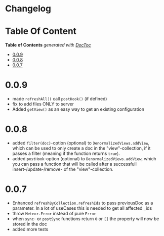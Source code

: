 # Changelog

# Table Of Content

<!-- START doctoc generated TOC please keep comment here to allow auto update -->
<!-- DON'T EDIT THIS SECTION, INSTEAD RE-RUN doctoc TO UPDATE -->
**Table of Contents**  *generated with [DocToc](https://github.com/thlorenz/doctoc)*

- [0.0.9](#009)
- [0.0.8](#008)
- [0.0.7](#007)

<!-- END doctoc generated TOC please keep comment here to allow auto update -->


# 0.0.9
  * made `refreshAll()` call `postHook()` (if defined)
  * fix to add files ONLY to server
  * Added `getView()` as an easy way to get an existing configuration

# 0.0.8
  * added `filter(doc)`-option (optional) to `DenormalizedViews.addView`, which can be used to only create a doc in the "view"-collection, if it passes a filter (meaning if the function returns `true`).
  * added `postHook`-option (optional) to `DenormalizedViews.addView`, which you can pass a function that will be called after a successfull insert-/update-/remove- of the "view"-collection.

# 0.0.7
  * Enhanced ``refreshByCollection.refreshIds`` to pass previousDoc as a parameter. In a lot of useCases this is needed to get all affected _ids
  * throw ``Meteor.Error`` instead of pure ``Error``
  * when ``sync``- or ``postSync`` functions return ``0`` or ``[]`` the property will now be stored in the doc
  * added more tests
